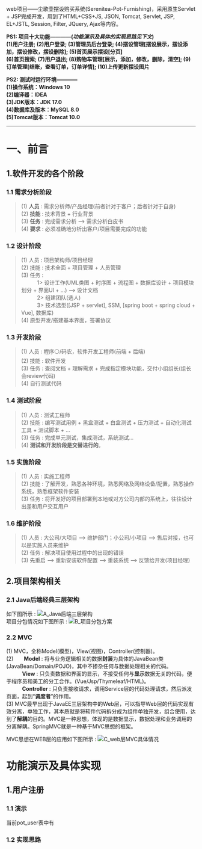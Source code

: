 web项目——尘歌壶摆设购买系统(Serenitea-Pot-Furnishing)，采用原生Servlet + JSP完成开发，用到了HTML+CSS+JS, JSON, Tomcat, Servlet, JSP, EL+JSTL, Session, Filter, JQuery, Ajax等内容。    

**PS1: 项目十大功能————(_功能演示及具体的实现思路见下文_)**  
**(1)用户注册; (2)用户登录; (3)管理员后台登录; (4)摆设管理[摆设展示，摆设添加，摆设修改，摆设删除]; (5)首页展示摆设[分页]**  
**(6)首页搜索; (7)用户退出; (8)购物车管理[展示，添加，修改，删除，清空]; (9)订单管理[结账，查看订单，订单详情]; (10)上传更新摆设图片**  
  
**PS2: 测试时运行环境————**  
**(1)操作系统：Windows 10**  
**(2)编译器：IDEA**  
**(3)JDK版本：JDK 17.0**  
**(4)数据库及版本：MySQL 8.0**  
**(5)Tomcat版本：Tomcat 10.0**
___

# 一、前言
## 1.软件开发的各个阶段
### 1.1 需求分析阶段
>    (1) **人员** : 需求分析师/产品经理(前者针对于客户；后者针对于自身)  
>    (2) **技能** : 技术背景 + 行业背景  
>    (3) **任务** : 完成需求分析 --> 需求分析白皮书  
>    (4) **要求** : 必须准确地分析出客户/项目需要完成的功能

### 1.2 设计阶段
>    (1) 人员 : 项目架构师/项目经理  
>    (2) 技能 : 技术全面 + 项目管理 + 人员管理  
>    (3) 任务 :   
　　　1> 设计工作(UML类图 + 时序图 + 流程图 + 数据库设计 + 项目模块划分 + 界面UI + ...) --> 设计文档  
　　　2> 组建团队(选人)  
　　　3> 技术选型([JSP + servlet], SSM, [spring boot + spring cloud + Vue], 数据库)  
>    (4) 原型开发/搭建基本界面，签署协议

### 1.3 开发阶段
>    (1) 人员 : 程序⚪/码农，软件开发工程师(前端 + 后端)  
>    (2) 技能 : 软件开发  
>    (3) 任务 : 查阅文档 + 理解需求 + 完成指定模块功能，交付小组组长(组长会review代码)  
>    (4) 自行测试代码  

### 1.4 测试阶段
>    (1) 人员 : 测试工程师  
>    (2) 技能 : 编写测试用例 + 黑盒测试 + 白盒测试 + 压力测试 + 自动化测试工具 + 测试脚本 + ...  
>    (3) 任务 : 完成单元测试，集成测试，系统测试...  
>    (4) **测试和开发阶段是交替进行的**。
  
### 1.5 实施阶段  
>    (1) 人员 : 实施工程师  
>    (2) 技能 : 了解开发，熟悉各种环境，熟悉网络及网络设备/配置，熟悉操作系统，熟悉框架软件安装  
>    (3) 任务 : 将开发好的项目部署到本地或对方公司内部的系统上，往往设计出差和用户交互用户  

### 1.6 维护阶段
>    (1) 人员 : 大公司/大项目 --> 维护部门；小公司/小项目 --> 售后对接，也可以是实施人员来维护  
>    (2) 任务 : 解决项目使用过程中的出现的错误  
>    (3) 先重启 --> 重新安装软件配置 --> 重装系统 --> 反馈给开发(项目经理)

## 2.项目架构相关
### 2.1 Java后端经典三层架构
  如下图所示 : 
    ![A_Java后端三层架构](https://github.com/TYRA9/Serenitea-Pot-Furnishing/assets/99473764/442172f0-01e8-47be-b173-173056264201)  
  项目分包情况如下图所示 : 
    ![B_项目分包方案](https://github.com/TYRA9/Serenitea-Pot-Furnishing/assets/99473764/fad21dac-2012-4e61-a7ac-415ac9a8d9a4)

### 2.2 MVC
  (1) MVC，全称Model(模型)，View(视图)，Controller(控制器)。  
  (2)　　**Model** : 将与业务逻辑相关的数据**封装**为具体的JavaBean类(JavaBean/Domain/POJO)，其中不掺杂任何与数据处理相关的代码。  
　　　**View** : 只负责数据和界面的显示，不接受任何与**显示**数据无关的代码，便于程序员和美工的分工合作。(Vue/Jsp/Thymeleaf/HTML)。   
　　　**Controller** : 只负责接收请求，调用Service层的代码处理请求，然后派发页面，起到“**调度者**”的作用。  
  (3) MVC最早出现于JavaEE三层架构中的Web层，可以指导Web层的代码实现有效分离，单独工作，其本质就是将软件代码拆分成为组件单独开发，组合使用，达到了**解耦**的目的。MVC是一种思想，体现的是数据显示，数据处理和业务调用的分离解耦。SpringMVC就是一种基于MVC思想的框架。  
    
  MVC思想在WEB层的应用如下图所示 : 
    ![C_web层MVC具体情况](https://github.com/TYRA9/Serenitea-Pot-Furnishing/assets/99473764/c95cd733-ee81-4451-9383-9e1e3c168457)

# 功能演示及具体实现
## 1.用户注册
### 1.1 演示
  当前pot_user表中有
### 1.2 实现思路


